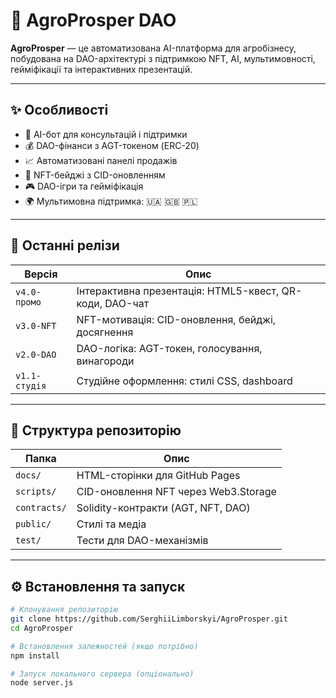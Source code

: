 # 🌾 AgroProsper DAO

**AgroProsper** — це автоматизована AI-платформа для агробізнесу, побудована на DAO-архітектурі з підтримкою NFT, AI, мультимовності, гейміфікації та інтерактивних презентацій.

---

## ✨ Особливості

- 🤖 AI-бот для консультацій і підтримки  
- 💰 DAO-фінанси з AGT-токеном (ERC-20)  
- 📈 Автоматизовані панелі продажів  
- 🏅 NFT-бейджі з CID-оновленням  
- 🎮 DAO-ігри та гейміфікація  
- 🌍 Мультимовна підтримка: 🇺🇦 🇬🇧 🇵🇱  

---

## 🚀 Останні релізи

| Версія       | Опис                                                                 |
|--------------|----------------------------------------------------------------------|
| `v4.0-промо` | Інтерактивна презентація: HTML5-квест, QR-коди, DAO-чат              |
| `v3.0-NFT`   | NFT-мотивація: CID-оновлення, бейджі, досягнення                     |
| `v2.0-DAO`   | DAO-логіка: AGT-токен, голосування, винагороди                       |
| `v1.1-студія`| Студійне оформлення: стилі CSS, dashboard                            |

---

## 📂 Структура репозиторію

| Папка      | Опис                                               |
|------------|----------------------------------------------------|
| `docs/`    | HTML-сторінки для GitHub Pages                     |
| `scripts/` | CID-оновлення NFT через Web3.Storage               |
| `contracts/`| Solidity-контракти (AGT, NFT, DAO)                |
| `public/`  | Стилі та медіа                                     |
| `test/`    | Тести для DAO-механізмів                           |

---

## ⚙️ Встановлення та запуск

```bash
# Клонування репозиторію
git clone https://github.com/SerghiiLimborskyi/AgroProsper.git
cd AgroProsper

# Встановлення залежностей (якщо потрібно)
npm install

# Запуск локального сервера (опціонально)
node server.js
